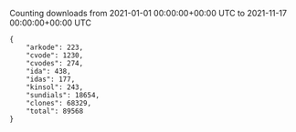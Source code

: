 
Counting downloads from 2021-01-01 00:00:00+00:00 UTC to 2021-11-17 00:00:00+00:00 UTC

```
{
    "arkode": 223,
    "cvode": 1230,
    "cvodes": 274,
    "ida": 438,
    "idas": 177,
    "kinsol": 243,
    "sundials": 18654,
    "clones": 68329,
    "total": 89568
}
```

